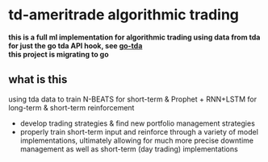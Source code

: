 # td-ameritrade algorithmic trading

**this is a full ml implementation for algorithmic trading using data from tda**  
**for just the go tda API hook, see [go-tda](https://github.com/samjtro/go-tda)**  
**this project is migrating to go**

## what is this

using tda data to train N-BEATS for short-term & Prophet + RNN+LSTM for long-term & short-term reinforcement
- develop trading strategies & find new portfolio management strategies
- properly train short-term input and reinforce through a variety of model implementations, ultimately allowing for much more precise downtime management as well as short-term (day trading) implementations
